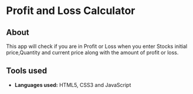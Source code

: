 # Profit and Loss Calculator

## About

This app will check if you are in Profit or Loss when you enter Stocks initial price,Quantity and current price along with the amount of profit or loss.

## Tools used

- **Languages used:** HTML5, CSS3 and JavaScript